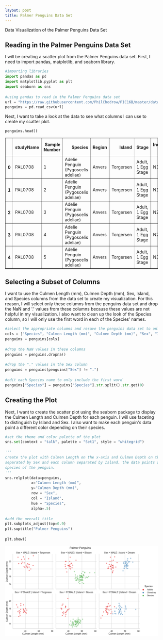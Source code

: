 ```yaml
---
layout: post
title: Palmer Penguins Data Set
---
```


Data Visualization of the Palmer Penguins Data Set

## Reading in the Palmer Penguins Data Set

I will be creating a scatter plot from the Palmer Penguins data set. First, I need to import pandas, matplotlib, and seaborn library.


```python
#importing libraries
import pandas as pd
import matplotlib.pyplot as plt
import seaborn as sns

#using pandas to read in the Palmer Penguins data set
url = "https://raw.githubusercontent.com/PhilChodrow/PIC16B/master/datasets/palmer_penguins.csv"
penguins = pd.read_csv(url)
```

Next, I want to take a look at the data to see what columns I can use to create my scatter plot.


```python
penguins.head()
```




<div>
<style scoped>
    .dataframe tbody tr th:only-of-type {
        vertical-align: middle;
    }

    .dataframe tbody tr th {
        vertical-align: top;
    }

    .dataframe thead th {
        text-align: right;
    }
</style>
<table border="1" class="dataframe">
  <thead>
    <tr style="text-align: right;">
      <th></th>
      <th>studyName</th>
      <th>Sample Number</th>
      <th>Species</th>
      <th>Region</th>
      <th>Island</th>
      <th>Stage</th>
      <th>Individual ID</th>
      <th>Clutch Completion</th>
      <th>Date Egg</th>
      <th>Culmen Length (mm)</th>
      <th>Culmen Depth (mm)</th>
      <th>Flipper Length (mm)</th>
      <th>Body Mass (g)</th>
      <th>Sex</th>
      <th>Delta 15 N (o/oo)</th>
      <th>Delta 13 C (o/oo)</th>
      <th>Comments</th>
    </tr>
  </thead>
  <tbody>
    <tr>
      <th>0</th>
      <td>PAL0708</td>
      <td>1</td>
      <td>Adelie Penguin (Pygoscelis adeliae)</td>
      <td>Anvers</td>
      <td>Torgersen</td>
      <td>Adult, 1 Egg Stage</td>
      <td>N1A1</td>
      <td>Yes</td>
      <td>11/11/07</td>
      <td>39.1</td>
      <td>18.7</td>
      <td>181.0</td>
      <td>3750.0</td>
      <td>MALE</td>
      <td>NaN</td>
      <td>NaN</td>
      <td>Not enough blood for isotopes.</td>
    </tr>
    <tr>
      <th>1</th>
      <td>PAL0708</td>
      <td>2</td>
      <td>Adelie Penguin (Pygoscelis adeliae)</td>
      <td>Anvers</td>
      <td>Torgersen</td>
      <td>Adult, 1 Egg Stage</td>
      <td>N1A2</td>
      <td>Yes</td>
      <td>11/11/07</td>
      <td>39.5</td>
      <td>17.4</td>
      <td>186.0</td>
      <td>3800.0</td>
      <td>FEMALE</td>
      <td>8.94956</td>
      <td>-24.69454</td>
      <td>NaN</td>
    </tr>
    <tr>
      <th>2</th>
      <td>PAL0708</td>
      <td>3</td>
      <td>Adelie Penguin (Pygoscelis adeliae)</td>
      <td>Anvers</td>
      <td>Torgersen</td>
      <td>Adult, 1 Egg Stage</td>
      <td>N2A1</td>
      <td>Yes</td>
      <td>11/16/07</td>
      <td>40.3</td>
      <td>18.0</td>
      <td>195.0</td>
      <td>3250.0</td>
      <td>FEMALE</td>
      <td>8.36821</td>
      <td>-25.33302</td>
      <td>NaN</td>
    </tr>
    <tr>
      <th>3</th>
      <td>PAL0708</td>
      <td>4</td>
      <td>Adelie Penguin (Pygoscelis adeliae)</td>
      <td>Anvers</td>
      <td>Torgersen</td>
      <td>Adult, 1 Egg Stage</td>
      <td>N2A2</td>
      <td>Yes</td>
      <td>11/16/07</td>
      <td>NaN</td>
      <td>NaN</td>
      <td>NaN</td>
      <td>NaN</td>
      <td>NaN</td>
      <td>NaN</td>
      <td>NaN</td>
      <td>Adult not sampled.</td>
    </tr>
    <tr>
      <th>4</th>
      <td>PAL0708</td>
      <td>5</td>
      <td>Adelie Penguin (Pygoscelis adeliae)</td>
      <td>Anvers</td>
      <td>Torgersen</td>
      <td>Adult, 1 Egg Stage</td>
      <td>N3A1</td>
      <td>Yes</td>
      <td>11/16/07</td>
      <td>36.7</td>
      <td>19.3</td>
      <td>193.0</td>
      <td>3450.0</td>
      <td>FEMALE</td>
      <td>8.76651</td>
      <td>-25.32426</td>
      <td>NaN</td>
    </tr>
  </tbody>
</table>
</div>



## Selecting a Subset of Columns

I want to use the Culmen Length (mm), Culmen Depth (mm), Sex, Island, and Species columns from the data set to create my visualization. For this reason, I will select only these columns from the penguins data set and drop the NaN and '.' values from these columns because these values are not helpful in my visualization. I also want to clean up the look of the Species column, so I will only use the first word in each of the Species' names. 


```python
#select the appropriate columns and resave the penguins data set to only incorporate these columns
cols = ["Species", "Culmen Length (mm)", "Culmen Depth (mm)", "Sex", "Island"]
penguins = penguins[cols]

#drop the NaN values in these columns
penguins = penguins.dropna()

#drop the "." values in the Sex column 
penguins = penguins[penguins["Sex"] != "."]

#edit each Species name to only include the first word
penguins["Species"] = penguins["Species"].str.split().str.get(0)
```

## Creating the Plot

Next, I want to create the scatter plot using the seaborn package to display the Culmen Length and Culmen Depth for each penguin. I will use faceting to distinguish by Island and Sex. I also want to make each penguin's data point a different color depending on their species. 


```python
#set the theme and color palette of the plot
sns.set(context = "talk", palette = "Set1", style = "whitegrid")

'''
create the plot with Culmen Length on the x-axis and Culmen Depth on the y-axis. each row of scatter plots
separated by Sex and each column separated by Island. the data points are different colors depending on the
species of the penguin. 
'''
sns.relplot(data=penguins, 
            x="Culmen Length (mm)",
            y="Culmen Depth (mm)",
            row = "Sex",
            col = "Island",
            hue = "Species",
            alpha=.5)

#add the overall title 
plt.subplots_adjust(top=0.9)
plt.suptitle("Palmer Penguins")

plt.show()
```


    
![output_8_0.png](/images/output_8_0.png)
    



